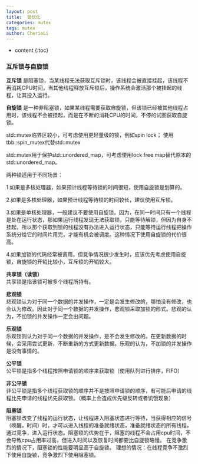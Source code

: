 ```yaml
---
layout: post
title:  锁优化
categories: mutex
tags: mutex
author: CherieLi
---
```


* content
{:toc}
### 互斥锁与自旋锁

**互斥锁** 是阻塞锁，当某线程无法获取互斥锁时，该线程会被直接挂起，该线程不再消耗CPU时间，当其他线程释放互斥锁后，操作系统会激活那个被挂起的线程，让其投入运行。

**自旋锁** 是一种非阻塞锁，如果某线程需要获取自旋锁，但该锁已经被其他线程占用时，该线程不会被挂起，而是在不断的消耗CPU的时间，不停的试图获取自旋锁。


std::mutex临界区较小，可考虑使用更轻量级的锁，例如spin lock；  使用tbb::spin_mutex代替std::mutex


std::mutex用于保护std::unordered_map，可考虑使用lock free map替代原本的std::unordered_map。


两种锁适用于不同场景：

1.如果是多核处理器，如果预计线程等待锁的时间很短，使用自旋锁是划算的。

2.如果是多核处理器，如果预计线程等待锁的时间较长，建议使用互斥锁。

3.如果是单核处理器，一般建议不要使用自旋锁。因为，在同一时间只有一个线程是处在运行状态，那如果运行线程发现无法获取锁，只能等待解锁，但因为自身不挂起，所以那个获取到锁的线程没有办法进入运行状态，只能等待运行线程把操作系统分给它的时间片用完，才能有机会被调度。这种情况下使用自旋锁的代价很高。

4.如果加锁的代码经常被调用，但竞争情况很少发生时，应该优先考虑使用自旋锁，自旋锁的开销比较小，互斥锁的开销较大。

**共享锁（读锁）**  
共享锁是指该锁可被多个线程所持有。

**悲观锁**  
悲观锁认为对于同一个数据的并发操作，一定是会发生修改的，哪怕没有修改，也会认为修改。因此对于同一个数据的并发操作，悲观锁采取加锁的形式。悲观的认为，不加锁的并发操作一定会出问题。

**乐观锁**  
乐观锁则认为对于同一个数据的并发操作，是不会发生修改的。在更新数据的时候，会采用尝试更新，不断重新的方式更新数据。乐观的认为，不加锁的并发操作是没有事情的。

**公平锁**  
公平锁是指多个线程按照申请锁的顺序来获取锁（使用队列进行排序，FIFO）

**非公平锁**  
非公平锁是指多个线程获取锁的顺序并不是按照申请锁的顺序，有可能后申请的线程比先申请的线程优先获取锁。（概率上会造成优先级反转或者饥饿现象）


**阻塞锁**  
阻塞锁改变了线程的运行状态，让线程进入阻塞状态进行等待，当获得相应的信号（唤醒，时间）时，才可以进入线程的准备就绪状态，准备就绪状态的所有线程，通过竞争，进入运行状态。阻塞锁的优势在于，阻塞的线程不会占用cpu时间，不会导致cpu占用率过高，但进入时间以及恢复时间都要比自旋锁略慢。
在竞争激烈的情况下，阻塞锁的性能要明显高于自旋锁。
理想的情况：在线程竞争不激烈下使用自旋锁，竞争激烈下使用阻塞锁。




